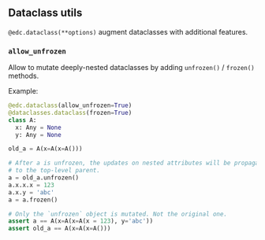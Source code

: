 ## Dataclass utils

`@edc.dataclass(**options)` augment dataclasses with additional
features.

### `allow_unfrozen`

Allow to mutate deeply-nested dataclasses by adding `unfrozen()` / `frozen()`
methods.

Example:

```python
@edc.dataclass(allow_unfrozen=True)
@dataclasses.dataclass(frozen=True)
class A:
  x: Any = None
  y: Any = None

old_a = A(x=A(x=A()))

# After a is unfrozen, the updates on nested attributes will be propagated
# to the top-level parent.
a = old_a.unfrozen()
a.x.x.x = 123
a.x.y = 'abc'
a = a.frozen()

# Only the `unfrozen` object is mutated. Not the original one.
assert a == A(x=A(x=A(x = 123), y='abc'))
assert old_a == A(x=A(x=A()))
```
